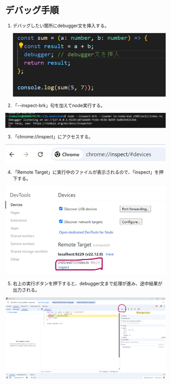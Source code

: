 # デバッグ手順

1. デバッグしたい箇所にdebugger文を挿入する。

   ![Alt text](image.png)

2. 「--inspect-brk」句を加えてnode実行する。

![Alt text](image-1.png)

3. 「chrome://inspect」にアクセスする。

![Alt text](image-2.png)

4. 「Remote Target」に実行中のファイルが表示されるので、「inspect」を押下する。

![Alt text](image-3.png)

5. 右上の実行ボタンを押下すると、debugger文まで処理が進み、途中結果が出力される。

![Alt text](image-4.png)
